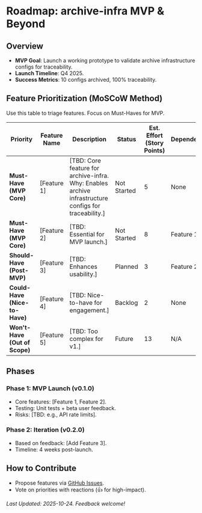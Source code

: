 <!-- DO NOT EDIT THIS FILE -->
# Roadmap: archive-infra MVP & Beyond

## Overview
- **MVP Goal**: Launch a working prototype to validate archive infrastructure configs for traceability.
- **Launch Timeline**: Q4 2025.
- **Success Metrics**: 10 configs archived, 100% traceability.

## Feature Prioritization (MoSCoW Method)
Use this table to triage features. Focus on Must-Haves for MVP.

| Priority | Feature Name | Description | Status | Est. Effort (Story Points) | Dependencies |
|----------|--------------|-------------|--------|----------------------------|--------------|
| **Must-Have (MVP Core)** | [Feature 1] | [TBD: Core feature for archive-infra. Why: Enables archive infrastructure configs for traceability.] | Not Started | 5 | None |
| **Must-Have (MVP Core)** | [Feature 2] | [TBD: Essential for MVP launch.] | Not Started | 8 | Feature 1 |
| **Should-Have (Post-MVP)** | [Feature 3] | [TBD: Enhances usability.] | Planned | 3 | Feature 2 |
| **Could-Have (Nice-to-Have)** | [Feature 4] | [TBD: Nice-to-have for engagement.] | Backlog | 2 | None |
| **Won't-Have (Out of Scope)** | [Feature 5] | [TBD: Too complex for v1.] | Future | 13 | N/A |

## Phases
### Phase 1: MVP Launch (v0.1.0)
- Core features: [Feature 1, Feature 2].
- Testing: Unit tests + beta user feedback.
- Risks: [TBD: e.g., API rate limits].

### Phase 2: Iteration (v0.2.0)
- Based on feedback: [Add Feature 3].
- Timeline: 4 weeks post-launch.

## How to Contribute
- Propose features via [GitHub Issues](https://github.com/NesoHQ/archive-infra/issues/new?template=feature_request.md).
- Vote on priorities with reactions (👍 for high-impact).

*Last Updated: 2025-10-24. Feedback welcome!*